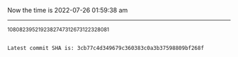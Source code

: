 Now the time is 2022-07-26 01:59:38 am

---

<small>1080823952192382747312673122328081</small>

```txt

Latest commit SHA is: 3cb77c4d349679c360383c0a3b37598809bf268f
```
